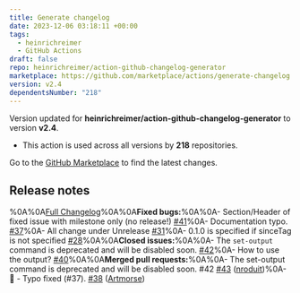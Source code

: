 ```yaml
---
title: Generate changelog
date: 2023-12-06 03:18:11 +00:00
tags:
  - heinrichreimer
  - GitHub Actions
draft: false
repo: heinrichreimer/action-github-changelog-generator
marketplace: https://github.com/marketplace/actions/generate-changelog
version: v2.4
dependentsNumber: "218"
---
```



Version updated for **heinrichreimer/action-github-changelog-generator** to version **v2.4**.
- This action is used across all versions by **218** repositories.

Go to the [GitHub Marketplace](https://github.com/marketplace/actions/generate-changelog) to find the latest changes.

## Release notes

%0A%0A[Full Changelog](https://github.com/heinrichreimer/action-github-changelog-generator/compare/v2.3...v2.4)%0A%0A**Fixed bugs:**%0A%0A- Section/Header of fixed issue with milestone only \(no release!\) [\#41](https://github.com/heinrichreimer/action-github-changelog-generator/issues/41)%0A- Documentation typo. [\#37](https://github.com/heinrichreimer/action-github-changelog-generator/issues/37)%0A- All change under Unrelease [\#31](https://github.com/heinrichreimer/action-github-changelog-generator/issues/31)%0A- 0.1.0 is specified if sinceTag is not specified [\#28](https://github.com/heinrichreimer/action-github-changelog-generator/issues/28)%0A%0A**Closed issues:**%0A%0A- The `set-output` command is deprecated and will be disabled soon. [\#42](https://github.com/heinrichreimer/action-github-changelog-generator/issues/42)%0A- How to use the output? [\#40](https://github.com/heinrichreimer/action-github-changelog-generator/issues/40)%0A%0A**Merged pull requests:**%0A%0A- The set-output command is deprecated and will be disabled soon. \#42 [\#43](https://github.com/heinrichreimer/action-github-changelog-generator/pull/43) ([nroduit](https://github.com/nroduit))%0A- :memo: - Typo fixed \(\#37\). [\#38](https://github.com/heinrichreimer/action-github-changelog-generator/pull/38) ([Artmorse](https://github.com/Artmorse))
